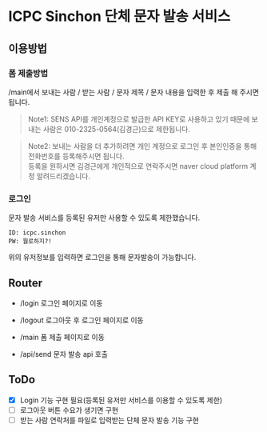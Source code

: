 # ICPC Sinchon 단체 문자 발송 서비스

## 이용방법
### 폼 제출방법
/main에서 보내는 사람 / 받는 사람 / 문자 제목 / 문자 내용을 입력한 후 제출 해 주시면 됩니다.

>Note1: SENS API를 개인계정으로 발급한 API KEY로 사용하고 있기 때문에 보내는 사람은 010-2325-0564(김경근)으로 제한됩니다.

>Note2: 보내는 사람을 더 추가하려면 개인 계정으로 로그인 후 본인인증을 통해 전화번호를 등록해주시면 됩니다.  
등록을 원하시면 김경근에게 개인적으로 연락주시면 naver cloud platform 계정 알려드리겠습니다.

### 로그인
문자 발송 서비스를 등록된 유저만 사용할 수 있도록 제한했습니다.  
```
ID: icpc.sinchon
PW: 뭘로하지?!
```
위의 유저정보를 입력하면 로그인을 통해 문자발송이 가능합니다.

## Router
- /login 로그인 페이지로 이동

- /logout 로그아웃 후 로그인 페이지로 이동

- /main 폼 제출 페이지로 이동

- /api/send 문자 발송 api 호출

## ToDo
- [x] Login 기능 구현 필요(등록된 유저만 서비스를 이용할 수 있도록 제한)
- [ ] 로그아웃 버튼 수요가 생기면 구현
- [ ] 받는 사람 연락처를 파일로 입력받는 단체 문자 발송 기능 구현
